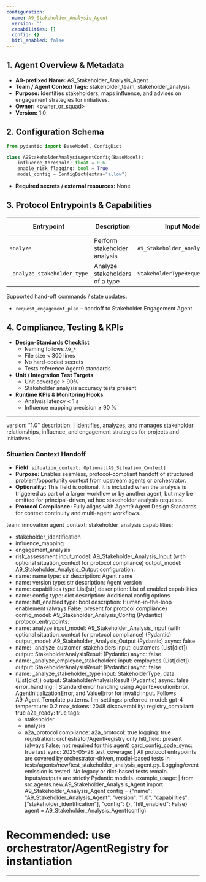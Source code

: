 ```yaml
---
configuration:
  name: A9_Stakeholder_Analysis_Agent
  version: ''
  capabilities: []
  config: {}
  hitl_enabled: false
---
```


## 1. Agent Overview & Metadata
- **A9-prefixed Name:** A9_Stakeholder_Analysis_Agent
- **Team / Agent Context Tags:** stakeholder_team, stakeholder_analysis
- **Purpose:** Identifies stakeholders, maps influence, and advises on engagement strategies for initiatives.
- **Owner:** <owner_or_squad>
- **Version:** 1.0

## 2. Configuration Schema
```python
from pydantic import BaseModel, ConfigDict

class A9StakeholderAnalysisAgentConfig(BaseModel):
    influence_threshold: float = 0.6
    enable_risk_flagging: bool = True
    model_config = ConfigDict(extra="allow")
```
- **Required secrets / external resources:** None

## 3. Protocol Entrypoints & Capabilities
| Entrypoint | Description | Input Model | Output Model | Side-effects |
|------------|-------------|-------------|--------------|--------------|
| `analyze` | Perform stakeholder analysis | `A9_Stakeholder_Analysis_Input` | `A9_Stakeholder_Analysis_Output` | logs events |
| `_analyze_stakeholder_type` | Analyze stakeholders of a type | `StakeholderTypeRequest` | `StakeholderAnalysisResult` | logs events |

Supported hand-off commands / state updates:
- `request_engagement_plan` – handoff to Stakeholder Engagement Agent

## 4. Compliance, Testing & KPIs
- **Design-Standards Checklist**
  - Naming follows `A9_*`
  - File size < 300 lines
  - No hard-coded secrets
  - Tests reference Agent9 standards
- **Unit / Integration Test Targets**
  - Unit coverage ≥ 90%
  - Stakeholder analysis accuracy tests present
- **Runtime KPIs & Monitoring Hooks**
  - Analysis latency < 1 s
  - Influence mapping precision ≥ 90 %

---
version: "1.0"
description: |
  Identifies, analyzes, and manages stakeholder relationships, influence, and engagement strategies for projects and initiatives.

### Situation Context Handoff
- **Field:** `situation_context: Optional[A9_Situation_Context]`
- **Purpose:** Enables seamless, protocol-compliant handoff of structured problem/opportunity context from upstream agents or orchestrator.
- **Optionality:** This field is optional. It is included when the analysis is triggered as part of a larger workflow or by another agent, but may be omitted for principal-driven, ad hoc stakeholder analysis requests.
- **Protocol Compliance:** Fully aligns with Agent9 Agent Design Standards for context continuity and multi-agent workflows.

team: innovation
agent_context: stakeholder_analysis
capabilities:
  - stakeholder_identification
  - influence_mapping
  - engagement_analysis
  - risk_assessment
input_model: A9_Stakeholder_Analysis_Input (with optional situation_context for protocol compliance)
output_model: A9_Stakeholder_Analysis_Output
configuration:
  - name: name
    type: str
    description: Agent name
  - name: version
    type: str
    description: Agent version
  - name: capabilities
    type: List[str]
    description: List of enabled capabilities
  - name: config
    type: dict
    description: Additional config options
  - name: hitl_enabled
    type: bool
    description: Human-in-the-loop enablement (always False; present for protocol compliance)
config_model: A9_Stakeholder_Analysis_Config (Pydantic)
protocol_entrypoints:
  - name: analyze
    input_model: A9_Stakeholder_Analysis_Input (with optional situation_context for protocol compliance) (Pydantic)
    output_model: A9_Stakeholder_Analysis_Output (Pydantic)
    async: false
  - name: _analyze_customer_stakeholders
    input: customers (List[dict])
    output: StakeholderAnalysisResult (Pydantic)
    async: false
  - name: _analyze_employee_stakeholders
    input: employees (List[dict])
    output: StakeholderAnalysisResult (Pydantic)
    async: false
  - name: _analyze_stakeholder_type
    input: StakeholderType, data (List[dict])
    output: StakeholderAnalysisResult (Pydantic)
    async: false
error_handling: |
  Standard error handling using AgentExecutionError, AgentInitializationError, and ValueError for invalid input. Follows A9_Agent_Template patterns.
llm_settings:
  preferred_model: gpt-4
  temperature: 0.2
  max_tokens: 2048
discoverability:
  registry_compliant: true
  a2a_ready: true
  tags:
    - stakeholder
    - analysis
    - a2a_protocol
compliance:
  a2a_protocol: true
  logging: true
  registration: orchestrator/AgentRegistry only
  hitl_field: present (always False; not required for this agent)
  card_config_code_sync: true
  last_sync: 2025-05-28
test_coverage: |
  All protocol entrypoints are covered by orchestrator-driven, model-based tests in tests/agents/new/test_stakeholder_analysis_agent.py. Logging/event emission is tested. No legacy or dict-based tests remain. Inputs/outputs are strictly Pydantic models.
example_usage: |
  from src.agents.new.A9_Stakeholder_Analysis_Agent import A9_Stakeholder_Analysis_Agent
  config = {"name": "A9_Stakeholder_Analysis_Agent", "version": "1.0", "capabilities": ["stakeholder_identification"], "config": {}, "hitl_enabled": False}
  agent = A9_Stakeholder_Analysis_Agent(config)
  # Recommended: use orchestrator/AgentRegistry for instantiation
---

